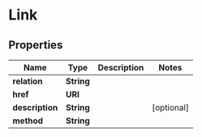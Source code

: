 

# Link


## Properties

Name | Type | Description | Notes
------------ | ------------- | ------------- | -------------
**relation** | **String** |  | 
**href** | **URI** |  | 
**description** | **String** |  |  [optional]
**method** | **String** |  | 



